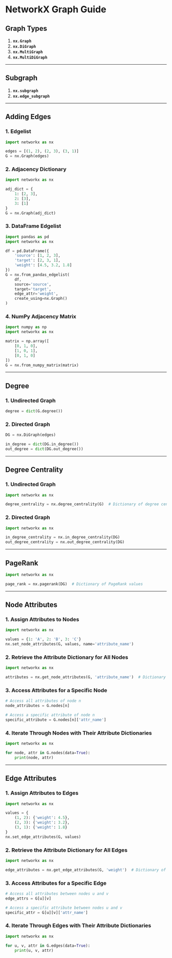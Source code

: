 # NetworkX Graph Guide

## Graph Types

1. **`nx.Graph`**
2. **`nx.DiGraph`**
3. **`nx.MultiGraph`**
4. **`nx.MultiDiGraph`**

---

## Subgraph

1. **`nx.subgraph`**
2. **`nx.edge_subgraph`**

---

## Adding Edges

### 1. Edgelist

```python
import networkx as nx

edges = [(1, 2), (2, 3), (3, 1)]
G = nx.Graph(edges)
```

### 2. Adjacency Dictionary

```python
import networkx as nx

adj_dict = {
    1: [2, 3],
    2: [3],
    3: [1]
}
G = nx.Graph(adj_dict)
```

### 3. DataFrame Edgelist

```python
import pandas as pd
import networkx as nx

df = pd.DataFrame({
    'source': [1, 2, 3],
    'target': [2, 3, 1],
    'weight': [4.5, 3.2, 1.8]
})
G = nx.from_pandas_edgelist(
    df,
    source='source',
    target='target',
    edge_attr='weight',
    create_using=nx.Graph()
)
```

### 4. NumPy Adjacency Matrix

```python
import numpy as np
import networkx as nx

matrix = np.array([
    [0, 1, 0],
    [1, 0, 1],
    [0, 1, 0]
])
G = nx.from_numpy_matrix(matrix)
```

---

## Degree

### 1. Undirected Graph

```python
degree = dict(G.degree())
```

### 2. Directed Graph

```python
DG = nx.DiGraph(edges)

in_degree = dict(DG.in_degree())
out_degree = dict(DG.out_degree())
```

---

## Degree Centrality

### 1. Undirected Graph

```python
import networkx as nx

degree_centrality = nx.degree_centrality(G)  # Dictionary of degree centrality
```

### 2. Directed Graph

```python
import networkx as nx

in_degree_centrality = nx.in_degree_centrality(DG)
out_degree_centrality = nx.out_degree_centrality(DG)
```

---

## PageRank

```python
import networkx as nx

page_rank = nx.pagerank(DG)  # Dictionary of PageRank values
```

---

## Node Attributes

### 1. Assign Attributes to Nodes

```python
import networkx as nx

values = {1: 'A', 2: 'B', 3: 'C'}
nx.set_node_attributes(G, values, name='attribute_name')
```

### 2. Retrieve the Attribute Dictionary for All Nodes

```python
import networkx as nx

attributes = nx.get_node_attributes(G, 'attribute_name')  # Dictionary of node attributes
```

### 3. Access Attributes for a Specific Node

```python
# Access all attributes of node n
node_attributes = G.nodes[n]

# Access a specific attribute of node n
specific_attribute = G.nodes[n]['attr_name']
```

### 4. Iterate Through Nodes with Their Attribute Dictionaries

```python
import networkx as nx

for node, attr in G.nodes(data=True):
    print(node, attr)
```

---

## Edge Attributes

### 1. Assign Attributes to Edges

```python
import networkx as nx

values = {
    (1, 2): {'weight': 4.5},
    (2, 3): {'weight': 3.2},
    (3, 1): {'weight': 1.8}
}
nx.set_edge_attributes(G, values)
```

### 2. Retrieve the Attribute Dictionary for All Edges

```python
import networkx as nx

edge_attributes = nx.get_edge_attributes(G, 'weight')  # Dictionary of edge attributes
```

### 3. Access Attributes for a Specific Edge

```python
# Access all attributes between nodes u and v
edge_attrs = G[u][v]

# Access a specific attribute between nodes u and v
specific_attr = G[u][v]['attr_name']
```

### 4. Iterate Through Edges with Their Attribute Dictionaries

```python
import networkx as nx

for u, v, attr in G.edges(data=True):
    print(u, v, attr)
```
